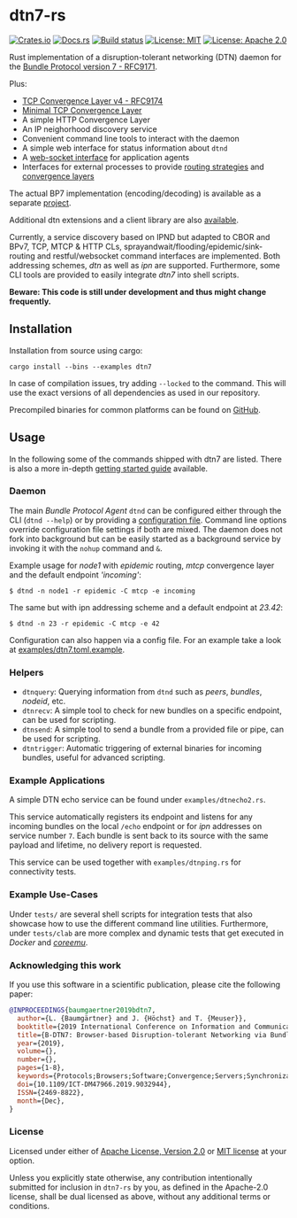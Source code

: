 # dtn7-rs

[![Crates.io](https://img.shields.io/crates/v/dtn7.svg)](https://crates.io/crates/dtn7)
[![Docs.rs](https://docs.rs/dtn7/badge.svg)](https://docs.rs/dtn7)
[![Build status](https://api.travis-ci.org/dtn7/dtn7-rs.svg?branch=master)](https://travis-ci.org/dtn7/dtn7-rs)
[![License: MIT](https://img.shields.io/badge/License-MIT-blue.svg)](LICENSE-MIT)
[![License: Apache 2.0](https://img.shields.io/badge/License-Apache%202.0-blue.svg)](LICENSE-APACHE)

Rust implementation of a disruption-tolerant networking (DTN) daemon for the [Bundle Protocol version 7 - RFC9171](https://datatracker.ietf.org/doc/rfc9171/).

Plus:
* [TCP Convergence Layer v4 - RFC9174](https://datatracker.ietf.org/doc/rfc9174/)
* [Minimal TCP Convergence Layer](https://tools.ietf.org/html/draft-ietf-dtn-mtcpcl-01) 
* A simple HTTP Convergence Layer 
* An IP neighorhood discovery service
* Convenient command line tools to interact with the daemon
* A simple web interface for status information about `dtnd` 
* A [web-socket interface](doc/http-client-api.md) for application agents
* Interfaces for external processes to provide [routing strategies](doc/erouting.md) and [convergence layers](doc/ecla.md)

The actual BP7 implementation (encoding/decoding) is available as a separate [project](https://github.com/dtn7/bp7-rs).

Additional dtn extensions and a client library are also [available](https://crates.io/crates/dtn7-plus).

Currently, a service discovery based on IPND but adapted to CBOR and BPv7, TCP, MTCP & HTTP CLs, sprayandwait/flooding/epidemic/sink-routing and restful/websocket command interfaces are implemented. 
Both addressing schemes, *dtn* as well as *ipn* are supported. 
Furthermore, some CLI tools are provided to easily integrate *dtn7* into shell scripts.

**Beware: This code is still under development and thus might change frequently.**


## Installation

Installation from source using cargo:
```
cargo install --bins --examples dtn7
```

In case of compilation issues, try adding `--locked` to the command. 
This will use the exact versions of all dependencies as used in our repository.

Precompiled binaries for common platforms can be found on [GitHub](https://github.com/dtn7/dtn7-rs/releases).

## Usage

In the following some of the commands shipped with dtn7 are listed.
There is also a more in-depth [getting started guide](doc/getting-started.md) available.

### Daemon

The main *Bundle Protocol Agent* `dtnd` can be configured either through the CLI (`dtnd --help`) or by providing a [configuration file](examples/dtn7.toml.example).
Command line options override configuration file settings if both are mixed. 
The daemon does not fork into background but can be easily started as a background service by invoking it with the `nohup` command and `&`.

Example usage for *node1* with *epidemic* routing, *mtcp* convergence layer and the default endpoint *'incoming'*:
```
$ dtnd -n node1 -r epidemic -C mtcp -e incoming
```

The same but with ipn addressing scheme and a default endpoint at *23.42*:
```
$ dtnd -n 23 -r epidemic -C mtcp -e 42
```

Configuration can also happen via a config file. 
For an example take a look at [examples/dtn7.toml.example](examples/dtn7.toml.example).

### Helpers

- `dtnquery`: Querying information from `dtnd` such as *peers*, *bundles*, *nodeid*, etc.
- `dtnrecv`: A simple tool to check for new bundles on a specific endpoint, can be used for scripting.
- `dtnsend`: A simple tool to send a bundle from a provided file or pipe, can be used for scripting.
- `dtntrigger`: Automatic triggering of external binaries for incoming bundles, useful for advanced scripting.

### Example Applications

A simple DTN echo service can be found under `examples/dtnecho2.rs`. 

This service automatically registers its endpoint and listens for any incoming bundles on the local `/echo` endpoint or for *ipn* addresses on service number `7`. 
Each bundle is sent back to its source with the same payload and lifetime, no delivery report is requested. 

This service can be used together with `examples/dtnping.rs` for connectivity tests.

### Example Use-Cases

Under `tests/` are several shell scripts for integration tests that also showcase how to use the different command line utilities. 
Furthermore, under `tests/clab` are more complex and dynamic tests that get executed in *Docker* and [*coreemu*](https://github.com/coreemu/core).

### Acknowledging this work

If you use this software in a scientific publication, please cite the following paper:

```BibTeX
@INPROCEEDINGS{baumgaertner2019bdtn7,
  author={L. {Baumgärtner} and J. {Höchst} and T. {Meuser}},
  booktitle={2019 International Conference on Information and Communication Technologies for Disaster Management (ICT-DM)},
  title={B-DTN7: Browser-based Disruption-tolerant Networking via Bundle Protocol 7},
  year={2019},
  volume={},
  number={},
  pages={1-8},
  keywords={Protocols;Browsers;Software;Convergence;Servers;Synchronization;Wireless fidelity},
  doi={10.1109/ICT-DM47966.2019.9032944},
  ISSN={2469-8822},
  month={Dec},
}
```

### License

Licensed under either of <a href="LICENSE-APACHE">Apache License, Version 2.0</a> or <a href="LICENSE-MIT">MIT license</a> at your option.


Unless you explicitly state otherwise, any contribution intentionally submitted for inclusion in `dtn7-rs` by you, as defined in the Apache-2.0 license, shall be dual licensed as above, without any additional terms or conditions.
